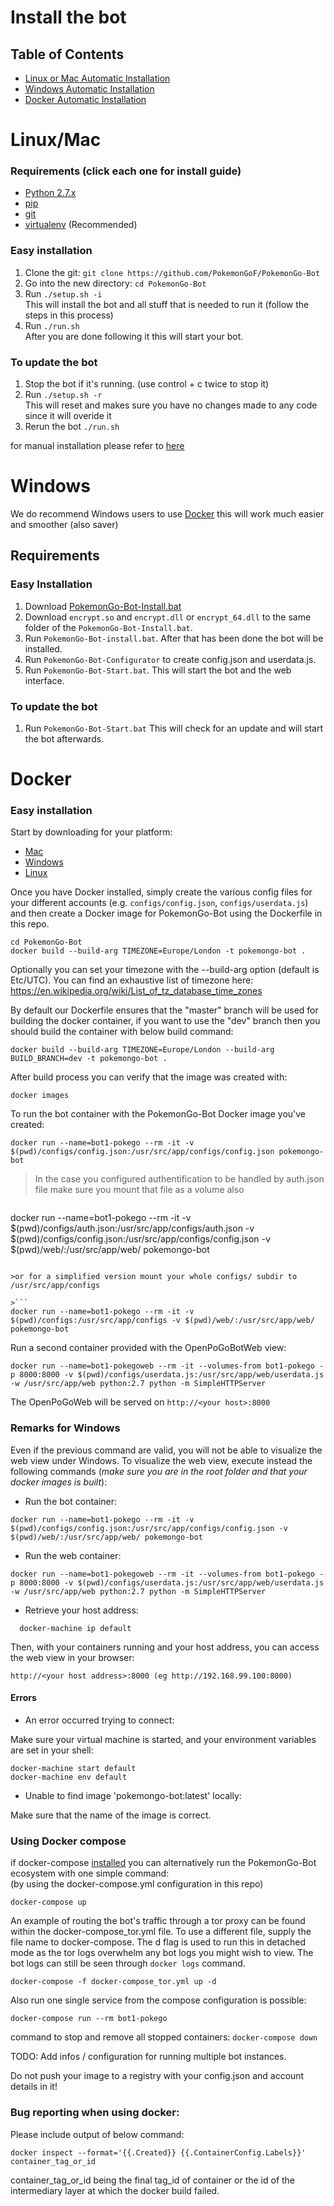 # Install the bot
## Table of Contents
- [Linux or Mac Automatic Installation](#linuxmac)
- [Windows Automatic Installation](#windows)
- [Docker Automatic Installation](#docker)


# Linux/Mac
### Requirements (click each one for install guide)
- [Python 2.7.x](http://docs.python-guide.org/en/latest/starting/installation/)
- [pip](https://pip.pypa.io/en/stable/installing/)
- [git](https://git-scm.com/book/en/v2/Getting-Started-Installing-Git)
- [virtualenv](https://virtualenv.pypa.io/en/stable/installation/) (Recommended)

### Easy installation
1. Clone the git: `git clone https://github.com/PokemonGoF/PokemonGo-Bot`
2. Go into the new directory: `cd PokemonGo-Bot`
3. Run `./setup.sh -i`  
    This will install the bot and all stuff that is needed to run it (follow the steps in this process)
4. Run `./run.sh`  
    After you are done following it this will start your bot.

### To update the bot
1. Stop the bot if it's running. (use control + c twice to stop it)
2. Run `./setup.sh -r`  
    This will reset and makes sure you have no changes made to any code since it will overide it
3. Rerun the bot `./run.sh`

for manual installation please refer to [here](https://github.com/PokemonGoF/PokemonGo-Bot/blob/dev/docs/manual_installation.md)

# Windows
We do recommend Windows users to use [Docker](#docker) this will work much easier and smoother (also saver)

## Requirements

### Easy Installation
1. Download [PokemonGo-Bot-Install.bat](https://github.com/PokemonGoF/PokemonGo-Bot/blob/master/windows_bat/PokemonGo-Bot-Install.bat)
2. Download `encrypt.so` and `encrypt.dll` or `encrypt_64.dll` to the same folder of the `PokemonGo-Bot-Install.bat`.
3. Run `PokemonGo-Bot-install.bat`.
After that has been done the bot will be installed.
4. Run `PokemonGo-Bot-Configurator` to create config.json and userdata.js.
5. Run `PokemonGo-Bot-Start.bat`.
This will start the bot and the web interface.

### To update the bot
1. Run `PokemonGo-Bot-Start.bat`
This will check for an update and will start the bot afterwards.

# Docker

### Easy installation
Start by downloading for your platform:
- [Mac](https://www.docker.com/products/docker#/mac)
- [Windows](https://www.docker.com/products/docker#/windows)
- [Linux](https://www.docker.com/products/docker#/linux)

Once you have Docker installed, simply create the various config files for your different accounts (e.g. `configs/config.json`, `configs/userdata.js`) and then create a Docker image for PokemonGo-Bot using the Dockerfile in this repo.

```
cd PokemonGo-Bot
docker build --build-arg TIMEZONE=Europe/London -t pokemongo-bot .
```

Optionally you can set your timezone with the --build-arg option (default is Etc/UTC). You can find an exhaustive list of timezone here: https://en.wikipedia.org/wiki/List_of_tz_database_time_zones

By default our Dockerfile ensures that the "master" branch will be used for building the docker container, if you want to use the "dev" branch then you should build the container with below build command:

```
docker build --build-arg TIMEZONE=Europe/London --build-arg BUILD_BRANCH=dev -t pokemongo-bot .
```



After build process you can verify that the image was created with:

```
docker images
```

To run the bot container with the PokemonGo-Bot Docker image you've created:

```
docker run --name=bot1-pokego --rm -it -v $(pwd)/configs/config.json:/usr/src/app/configs/config.json pokemongo-bot
```

>In the case you configured authentification to be handled by auth.json file make sure you mount that file as a volume also

>```
docker run --name=bot1-pokego --rm -it -v $(pwd)/configs/auth.json:/usr/src/app/configs/auth.json  -v $(pwd)/configs/config.json:/usr/src/app/configs/config.json -v $(pwd)/web/:/usr/src/app/web/ pokemongo-bot
```

>or for a simplified version mount your whole configs/ subdir to /usr/src/app/configs

>```
docker run --name=bot1-pokego --rm -it -v $(pwd)/configs:/usr/src/app/configs -v $(pwd)/web/:/usr/src/app/web/ pokemongo-bot
```


Run a second container provided with the OpenPoGoBotWeb view:

```
docker run --name=bot1-pokegoweb --rm -it --volumes-from bot1-pokego -p 8000:8000 -v $(pwd)/configs/userdata.js:/usr/src/app/web/userdata.js -w /usr/src/app/web python:2.7 python -m SimpleHTTPServer
```
The OpenPoGoWeb will be served on `http://<your host>:8000`


### Remarks for Windows

Even if the previous command are valid, you will not be able to visualize the web view under Windows. 
To visualize the web view, execute instead the following commands (*make sure you are in the root folder and that your docker images is built*):

- Run the bot container:

```
docker run --name=bot1-pokego --rm -it -v $(pwd)/configs/config.json:/usr/src/app/configs/config.json -v $(pwd)/web/:/usr/src/app/web/ pokemongo-bot
```

- Run the web container:

```
docker run --name=bot1-pokegoweb --rm -it --volumes-from bot1-pokego -p 8000:8000 -v $(pwd)/configs/userdata.js:/usr/src/app/web/userdata.js -w /usr/src/app/web python:2.7 python -m SimpleHTTPServer
```

- Retrieve your host address:

```
  docker-machine ip default
```

Then, with your containers running and your host address, you can access the web view in your browser:

`http://<your host address>:8000 (eg http://192.168.99.100:8000)`
 
 
#### Errors

- An error occurred trying to connect:

Make sure your virtual machine is started, and your environment variables are set in your shell:

```
docker-machine start default
docker-machine env default
```

- Unable to find image 'pokemongo-bot:latest' locally:

Make sure that the name of the image is correct.

### Using Docker compose

if docker-compose [installed](https://docs.docker.com/compose/install/) you can alternatively run the PokemonGo-Bot ecosystem with one simple command:  
(by using the docker-compose.yml configuration in this repo)

```
docker-compose up
```

An example of routing the bot's traffic through a tor proxy can be found within the docker-compose_tor.yml file. To use a different file, supply the file name to docker-compose. The d flag is used to run this in detached mode as the tor logs overwhelm any bot logs you might wish to view. The bot logs can still be seen through `docker logs` command.

```
docker-compose -f docker-compose_tor.yml up -d 
```

Also run one single service from the compose configuration is possible:

```
docker-compose run --rm bot1-pokego
```



command to stop and remove all stopped containers: `docker-compose down`

TODO: Add infos / configuration for running multiple bot instances.

Do not push your image to a registry with your config.json and account details in it!

### Bug reporting when using docker:

Please include output of below command:
```
docker inspect --format='{{.Created}} {{.ContainerConfig.Labels}}' container_tag_or_id
```
container_tag_or_id being the final tag_id of container or the id of the intermediary layer at which the docker build failed.
